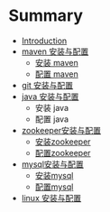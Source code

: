 # Summary

* [Introduction](README.md)
* [maven 安装与配置](maven.md)
   * [安装 maven](maven_install.md)
   * [配置 maven](maven_configure.md)
* [git 安装与配置](git.md)
* [java 安装与配置](java.md)
   * 安装 java
   * 配置 java
* [zookeeper安装与配置](zookeeper.md)
   * [安装zookeeper](zookeeper_install.md)
   * [配置zookeeper](zookeeper_configure.md)
* [mysql安装与配置](mysql.md)
   * [安装mysql](mysql_install.md)
   * [配置mysql](mysql_configure.md)
* [linux 安装与配置](linux.md)

